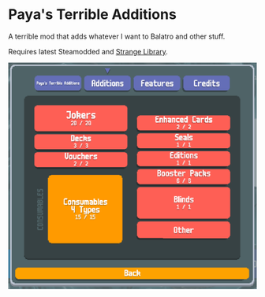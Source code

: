 # Paya's Terrible Additions

A terrible mod that adds whatever I want to Balatro and other stuff.

Requires latest Steamodded and [Strange Library](https://github.com/DigitalDetective47/strange-library).

![Current Content](images/mod_content.png)